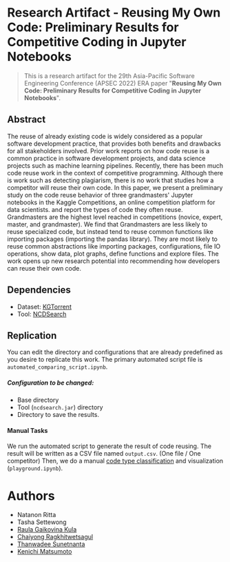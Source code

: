 # Research Artifact - Reusing My Own Code: Preliminary Results for Competitive Coding in Jupyter Notebooks

> This is a research artifact for the 29th Asia-Pacific Software Engineering Conference (APSEC 2022) ERA paper "**Reusing My Own Code: Preliminary Results for Competitive Coding in Jupyter Notebooks**".

## Abstract

The reuse of already existing code is widely considered as a popular software development practice, that provides both benefits and drawbacks for all stakeholders involved. Prior work reports on how code reuse is a common practice in software development projects, and data science projects such as machine learning pipelines. Recently, there has been much code reuse work in the context of competitive programming. Although there is work such as detecting plagiarism, there is no work that studies how a competitor will reuse their own code. In this paper, we present a preliminary study on the code reuse behavior of three grandmasters' Jupyter notebooks in the Kaggle Competitions, an online competition platform for data scientists. and report the types of code they often reuse. Grandmasters are the highest level reached in competitions (novice, expert, master, and grandmaster). We find that Grandmasters are less likely to reuse specialized code, but instead tend to reuse common functions like importing packages (importing the pandas library). They are most likely to reuse common abstractions like importing packages, configurations, file IO operations, show data, plot graphs, define functions and explore files.
The work opens up new research potential into recommending how developers can reuse their own code.

## Dependencies
- Dataset: [KGTorrent](https://zenodo.org/record/4468523)
- Tool: [NCDSearch](https://github.com/takashi-ishio/NCDSearch)

## Replication
You can edit the directory and configurations that are already predefined as you desire to replicate this work. The primary automated script file is `automated_comparing_script.ipynb`.
##### Configuration to be changed: 
- Base directory
- Tool (`ncdsearch.jar`) directory
- Directory to save the results.

#### Manual Tasks
We run the automated script to generate the result of code reusing. The result will be written as a CSV file named `output.csv`. (One file / One competitor)
Then, we do a manual [code type classification](https://docs.google.com/spreadsheets/d/1V_JtBJURIcg-o8r25Go7eDnjsbA61gUP_0NEAsfdlpg/) and visualization (`playground.ipynb`).

# Authors
- Natanon Ritta
- Tasha Settewong
- [Raula Gaikovina Kula](https://raux.github.io/)
- [Chaiyong Ragkhitwetsagul](https://cragkhit.github.io/)
- [Thanwadee Sunetnanta](http://mucc.mahidol.ac.th/~ittth/)
- [Kenichi Matsumoto](https://matsumotokenichi.github.io/)